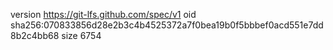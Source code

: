 version https://git-lfs.github.com/spec/v1
oid sha256:070833856d28e2b3c4b4525372a7f0bea19b0f5bbbef0acd551e7dd8b2c4bb68
size 6754
